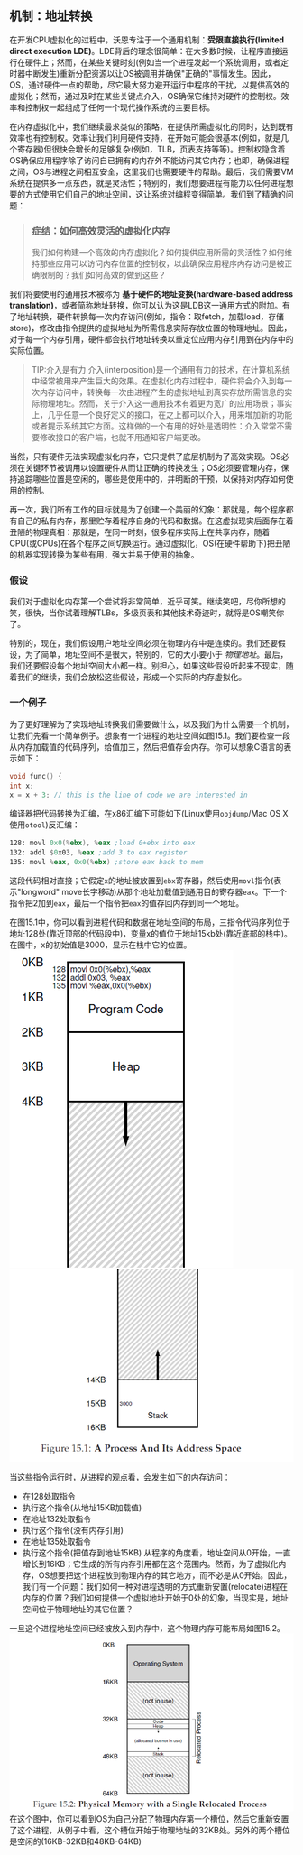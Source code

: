 ## 机制：地址转换
在开发CPU虚拟化的过程中，沃恩专注于一个通用机制：__受限直接执行(limited direct execution LDE)__。LDE背后的理念很简单：在大多数时候，让程序直接运行在硬件上；然而，在某些关键时刻(例如当一个进程发起一个系统调用，或者定时器中断发生)重新分配资源以让OS被调用并确保"正确的"事情发生。因此，OS，通过硬件一点的帮助，尽它最大努力避开运行中程序的干扰，以提供高效的虚拟化；然而，通过及时在某些关键点介入，OS确保它维持对硬件的控制权。效率和控制权一起组成了任何一个现代操作系统的主要目标。

在内存虚拟化中，我们继续最求类似的策略，在提供所需虚拟化的同时，达到既有效率也有控制权。效率让我们利用硬件支持，在开始可能会很基本(例如，就是几个寄存器)但很快会增长的足够复杂(例如，TLB，页表支持等等)。控制权隐含着OS确保应用程序除了访问自已拥有的内存外不能访问其它内存；也即，确保进程之间，OS与进程之间相互安全，这里我们也需要硬件的帮助。最后，我们需要VM系统在提供多一点东西，就是灵活性；特别的，我们想要进程有能力以任何进程想要的方式使用它们自己的地址空间，这让系统对编程变得简单。我们到了精确的问题：
>### 症结：如何高效灵活的虚拟化内存
>我们如何构建一个高效的内存虚拟化？如何提供应用所需的灵活性？如何维持那些应用可以访问内存位置的控制权，以此确保应用程序内存访问是被正确限制的？我们如何高效的做到这些？

我们将要使用的通用技术被称为 __基于硬件的地址变换(hardware-based address translation)__，或者简称地址转换，你可以认为这是LDB这一通用方式的附加。有了地址转换，硬件转换每一次内存访问(例如，指令：取fetch，加载load，存储store)，修改由指令提供的虚拟地址为所需信息实际存放位置的物理地址。因此，对于每一个内存引用，硬件都会执行地址转换以重定位应用内存引用到在内存中的实际位置。
>TIP:介入是有力
>介入(interposition)是一个通用有力的技术，在计算机系统中经常被用来产生巨大的效果。在虚拟化内存过程中，硬件将会介入到每一次内存访问中，转换每一次由进程产生的虚拟地址到真实存放所需信息的实际物理地址。然而，关于介入这一通用技术有着更为宽广的应用场景；事实上，几乎任意一个良好定义的接口，在之上都可以介入，用来增加新的功能或者提示系统其它方面。这样做的一个有用的好处是透明性：介入常常不需要修改接口的客户端，也就不用通知客户端更改。

当然，只有硬件无法实现虚拟化内存，它只提供了底层机制为了高效实现。OS必须在关键环节被调用以设置硬件从而让正确的转换发生；OS必须要管理内存，保持追踪哪些位置是空闲的，哪些是使用中的，并明断的干预，以保持对内存如何使用的控制。

再一次，我们所有工作的目标就是为了创建一个美丽的幻象：那就是，每个程序都有自己的私有内存，那里贮存着程序自身的代码和数据。在这虚拟现实后面存在着丑陋的物理真相：那就是，在同一时刻，很多程序实际上在共享内存，随着CPU(或CPUs)在各个程序之间切换运行。通过虚拟化，OS(在硬件帮助下)把丑陋的机器实现转换为某些有用，强大并易于使用的抽象。

### 假设
我们对于虚拟化内存第一个尝试将非常简单，近乎可笑。继续笑吧，尽你所想的笑，很快，当你试着理解TLBs，多级页表和其他技术奇迹时，就将是OS嘲笑你了。

特别的，现在，我们假设用户地址空间必须在物理内存中是连续的。我们还要假设，为了简单，地址空间不是很大，特别的，它的大小要小于 _物理地址_。最后，我们还要假设每个地址空间大小都一样。别担心，如果这些假设听起来不现实，随着我们的继续，我们会放松这些假设，形成一个实际的内存虚拟化。

### 一个例子
为了更好理解为了实现地址转换我们需要做什么，以及我们为什么需要一个机制，让我们先看一个简单例子。想象有一个进程的地址空间如图15.1。我们要检查一段从内存加载值的代码序列，给值加三，然后把值存会内存。你可以想象C语言的表示如下：
```C
void func() {
int x;
x = x + 3; // this is the line of code we are interested in
```
编译器把代码转换为汇编，在x86汇编下可能如下(Linux使用`objdump`/Mac OS X使用`otool`)反汇编：
```asm
128: movl 0x0(%ebx), %eax ;load 0+ebx into eax
132: addl $0x03, %eax ;add 3 to eax register
135: movl %eax, 0x0(%ebx) ;store eax back to mem
```
这段代码相对直接；它假定`x`的地址被放置到`ebx`寄存器，然后使用`movl`指令(表示"longword" move长字移动)从那个地址加载值到通用目的寄存器`eax`。下一个指令把2加到`eax`，最后一个指令把`eax`的值存回内存到同一个地址。

在图15.1中，你可以看到进程代码和数据在地址空间的布局，三指令代码序列位于地址128处(靠近顶部的代码段中)，变量x的值位于地址15kb处(靠近底部的栈中)。在图中，x的初始值是3000，显示在栈中它的位置。
![进程和它的地址空间](Figure15_1_1.png "进程和它的地址空间")
![进程和它的地址空间](Figure15_1_2.png "进程和它的地址空间")

当这些指令运行时，从进程的观点看，会发生如下的内存访问：
* 在128处取指令
* 执行这个指令(从地址15KB加载值)
* 在地址132处取指令
* 执行这个指令(没有内存引用)
* 在地址135处取指令
* 执行这个指令(把值存到地址15KB)
从程序的角度看，地址空间从0开始，一直增长到16KB；它生成的所有内存引用都在这个范围内。然而，为了虚拟化内存，OS想要把这个进程放到物理内存的其它地方，而不必是从0开始。因此，我们有一个问题：我们如何一种对进程透明的方式重新安置(relocate)进程在内存的位置？我们如何提供一个虚拟地址开始于0处的幻象，当现实是，地址空间位于物理地址的其它位置？

一旦这个进程地址空间已经被放入到内存中，这个物理内存可能布局如图15.2。
![包含一个重新定位的进程的物理内存](Figure15_2.png "包含一个重新定位的进程的物理内存")
在这个图中，你可以看到OS为自己分配了物理内存第一个槽位，然后它重新安置了这个进程，从例子中看，这个槽位开始于物理地址的32KB处。另外的两个槽位是空闲的(16KB-32KB和48KB-64KB)



